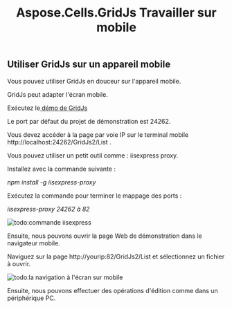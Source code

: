 ﻿---
title: Aspose.Cells.GridJs Travailler sur mobile
type: docs
weight: 250
url: /fr/net/aspose-cells-gridjs/mobile/
description: Cet article décrit comment utiliser GridJs sur un appareil mobile.
keywords: mobile spreadsheet editor, mobile spreadsheet viewer
---
## Utiliser GridJs sur un appareil mobile

 Vous pouvez utiliser GridJs en douceur sur l'appareil mobile.

GridJs peut adapter l'écran mobile.

 Exécutez le[ démo de GridJs](https://github.com/aspose-cells/Aspose.Cells-for-.NET/tree/master/Examples_GridJs "demo of GridJs ")

Le port par défaut du projet de démonstration est 24262.

 Vous devez accéder à la page par voie IP sur le terminal mobile http://localhost:24262/GridJs2/List .

Vous pouvez utiliser un petit outil comme : iisexpress proxy.

Installez avec la commande suivante :

*npm install -g iisexpress-proxy*

Exécutez la commande pour terminer le mappage des ports :

*iisexpress-proxy 24262 à 82*

![todo:commande iisexpress](iisproxy_port_map.png)

Ensuite, nous pouvons ouvrir la page Web de démonstration dans le navigateur mobile.

Naviguez sur la page http://yourip:82/GridJs2/List et sélectionnez un fichier à ouvrir.

![todo:la navigation à l'écran sur mobile](gridjs_edit_on_mobile.png)

Ensuite, nous pouvons effectuer des opérations d'édition comme dans un périphérique PC.